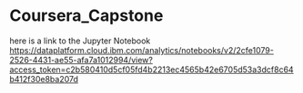 # Coursera_Capstone
here is a link to the Jupyter Notebook
https://dataplatform.cloud.ibm.com/analytics/notebooks/v2/2cfe1079-2526-4431-ae55-afa7a1012994/view?access_token=c2b580410d5cf05fd4b2213ec4565b42e6705d53a3dcf8c64b412f30e8ba207d
